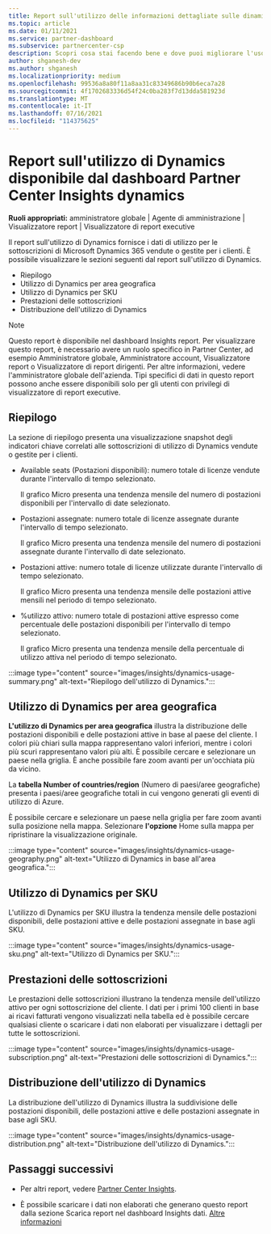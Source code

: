 ```yaml
---
title: Report sull'utilizzo delle informazioni dettagliate sulle dinamiche del Centro per i partner
ms.topic: article
ms.date: 01/11/2021
ms.service: partner-dashboard
ms.subservice: partnercenter-csp
description: Scopri cosa stai facendo bene e dove puoi migliorare l'uso delle sottoscrizioni Dynamics che vendi o gestisci per i tuoi clienti.
author: shganesh-dev
ms.author: shganesh
ms.localizationpriority: medium
ms.openlocfilehash: 99536a8a80f11a8aa31c83349686b90b6eca7a28
ms.sourcegitcommit: 4f1702683336d54f24c0ba283f7d13dda581923d
ms.translationtype: MT
ms.contentlocale: it-IT
ms.lasthandoff: 07/16/2021
ms.locfileid: "114375625"
---
```

# <a name="dynamics-usage-report-available-from-the-partner-center-insights-dashboard"></a>Report sull'utilizzo di Dynamics disponibile dal dashboard Partner Center Insights dynamics

**Ruoli appropriati:** amministratore globale | Agente di amministrazione | Visualizzatore report | Visualizzatore di report executive

Il report sull'utilizzo di Dynamics fornisce i dati di utilizzo per le sottoscrizioni di Microsoft Dynamics 365 vendute o gestite per i clienti. È possibile visualizzare le sezioni seguenti dal report sull'utilizzo di Dynamics.

- Riepilogo
- Utilizzo di Dynamics per area geografica
- Utilizzo di Dynamics per SKU
- Prestazioni delle sottoscrizioni
- Distribuzione dell'utilizzo di Dynamics

 > [!NOTE]
 > Questo report è disponibile nel dashboard Insights report. Per visualizzare questo report, è necessario avere un ruolo specifico in Partner Center, ad esempio Amministratore globale, Amministratore account, Visualizzatore report o Visualizzatore di report dirigenti. Per altre informazioni, vedere l'amministratore globale dell'azienda. Tipi specifici di dati in questo report possono anche essere disponibili solo per gli utenti con privilegi di visualizzatore di report executive.

## <a name="summary"></a>Riepilogo

La sezione di riepilogo presenta una visualizzazione snapshot degli indicatori chiave correlati alle sottoscrizioni di utilizzo di Dynamics vendute o gestite per i clienti.  

- Available seats (Postazioni disponibili): numero totale di licenze vendute durante l'intervallo di tempo selezionato.

   Il grafico Micro presenta una tendenza mensile del numero di postazioni disponibili per l'intervallo di date selezionato.

- Postazioni assegnate: numero totale di licenze assegnate durante l'intervallo di tempo selezionato.

   Il grafico Micro presenta una tendenza mensile del numero di postazioni assegnate durante l'intervallo di date selezionato.

- Postazioni attive: numero totale di licenze utilizzate durante l'intervallo di tempo selezionato. 

   Il grafico Micro presenta una tendenza mensile delle postazioni attive mensili nel periodo di tempo selezionato.

- %utilizzo attivo: numero totale di postazioni attive espresso come percentuale delle postazioni disponibili per l'intervallo di tempo selezionato. 

   Il grafico Micro presenta una tendenza mensile della percentuale di utilizzo attiva nel periodo di tempo selezionato.

:::image type="content" source="images/insights/dynamics-usage-summary.png" alt-text="Riepilogo dell'utilizzo di Dynamics.":::

## <a name="dynamics-usage-by-geography"></a>Utilizzo di Dynamics per area geografica

**L'utilizzo di Dynamics per area geografica** illustra la distribuzione delle postazioni disponibili e delle postazioni attive in base al paese del cliente. I colori più chiari sulla mappa rappresentano valori inferiori, mentre i colori più scuri rappresentano valori più alti. È possibile cercare e selezionare un paese nella griglia. È anche possibile fare zoom avanti per un'occhiata più da vicino.

La **tabella Number of countries/region** (Numero di paesi/aree geografiche) presenta i paesi/aree geografiche totali in cui vengono generati gli eventi di utilizzo di Azure.

È possibile cercare e selezionare un paese nella griglia per fare zoom avanti sulla posizione nella mappa. Selezionare **l'opzione** Home sulla mappa per ripristinare la visualizzazione originale.

:::image type="content" source="images/insights/dynamics-usage-geography.png" alt-text="Utilizzo di Dynamics in base all'area geografica.":::

## <a name="dynamics-usage-by-sku"></a>Utilizzo di Dynamics per SKU

L'utilizzo di Dynamics per SKU illustra la tendenza mensile delle postazioni disponibili, delle postazioni attive e delle postazioni assegnate in base agli SKU.

:::image type="content" source="images/insights/dynamics-usage-sku.png" alt-text="Utilizzo di Dynamics per SKU.":::

## <a name="subscriptions-performance"></a>Prestazioni delle sottoscrizioni

Le prestazioni delle sottoscrizioni illustrano la tendenza mensile dell'utilizzo attivo per ogni sottoscrizione del cliente. I dati per i primi 100 clienti in base ai ricavi fatturati vengono visualizzati nella tabella ed è possibile cercare qualsiasi cliente o scaricare i dati non elaborati per visualizzare i dettagli per tutte le sottoscrizioni.

:::image type="content" source="images/insights/dynamics-usage-subscription.png" alt-text="Prestazioni delle sottoscrizioni di Dynamics.":::

## <a name="dynamics-usage-distribution"></a>Distribuzione dell'utilizzo di Dynamics

La distribuzione dell'utilizzo di Dynamics illustra la suddivisione delle postazioni disponibili, delle postazioni attive e delle postazioni assegnate in base agli SKU.

:::image type="content" source="images/insights/dynamics-usage-distribution.png" alt-text="Distribuzione dell'utilizzo di Dynamics.":::

## <a name="next-steps"></a>Passaggi successivi

- Per altri report, vedere [Partner Center Insights](partner-center-insights.md).

- È possibile scaricare i dati non elaborati che generano questo report dalla sezione Scarica report nel dashboard Insights dati. [Altre informazioni](insights-download-reports.md) 

